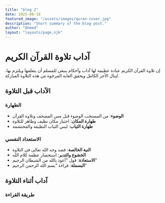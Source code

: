 ```yaml
---
title: "blog 2"
date: 2025-08-18
featured_image: "/assets/images/quran-cover.jpg"
description: "Short summary of the blog post."
author: "Ahmed"
layout: "layouts/page.njk"
---
```


# آداب تلاوة القرآن الكريم

إن تلاوة القرآن الكريم عبادة عظيمة لها آداب وأحكام ينبغي للمسلم أن يتعلمها ويلتزم بها، لينال الأجر الكامل ويحقق الغاية المرجوة من هذه التلاوة المباركة.

## الآداب قبل التلاوة

### الطهارة
- **الوضوء**: من المستحب الوضوء قبل مس المصحف وتلاوة القرآن
- **طهارة المكان**: اختيار مكان نظيف وطاهر للتلاوة
- **طهارة الثياب**: لبس الثياب النظيفة والمحتشمة

### الاستعداد النفسي
- **النية الخالصة**: قصد وجه الله تعالى في التلاوة
- **الخشوع والتدبر**: استحضار عظمة كلام الله
- **الاستعاذة**: قول "أعوذ بالله من الشيطان الرجيم"
- **البسملة**: قراءة "بسم الله الرحمن الرحيم"

## آداب أثناء التلاوة

### طريقة القراءة